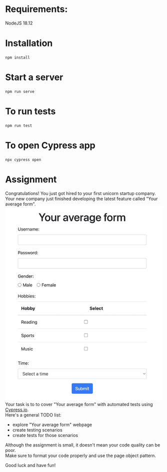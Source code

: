 # Requirements:
NodeJS 18.12  

# Installation  
`npm install`

# Start a server  
`npm run serve`

# To run tests  
`npm run test`

# To open Cypress app
`npx cypress open`

# Assignment  
Congratulations! You just got hired to your first unicorn startup company.  
Your new company just finished developing the latest feature called "Your average form".  
![Your average form image](public/webpage.jpg)  
Your task is to to cover "Your average form" with automated tests using [Cypress.io](https://cypress.io).  
Here's a general TODO list:
- explore "Your average form" webpage
- create testing scenarios
- create tests for those scenarios

Although the assignment is small, it doesn't mean your code quality can be poor.  
Make sure to format your code properly and use the page object pattern.  

Good luck and have fun!